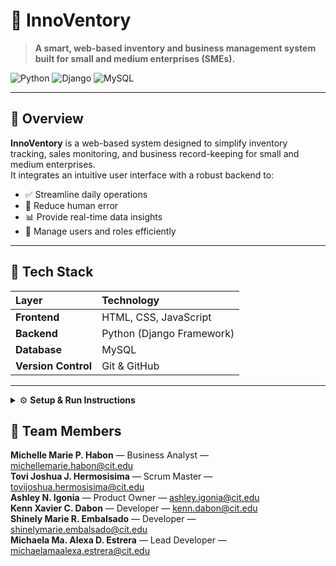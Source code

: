 # 🧾 InnoVentory

> **A smart, web-based inventory and business management system built for small and medium enterprises (SMEs).**

![Python](https://img.shields.io/badge/Python-3.12-blue?logo=python)
![Django](https://img.shields.io/badge/Django-5.x-green?logo=django)
![MySQL](https://img.shields.io/badge/MySQL-8.0-orange?logo=mysql)

---

## 📘 Overview

**InnoVentory** is a web-based system designed to simplify inventory tracking, sales monitoring, and business record-keeping for small and medium enterprises.  
It integrates an intuitive user interface with a robust backend to:

- ✅ Streamline daily operations  
- 🧠 Reduce human error  
- 📊 Provide real-time data insights  
- 👥 Manage users and roles efficiently

---

## 🧩 Tech Stack

| Layer | Technology |
|:------|:------------|
| **Frontend** | HTML, CSS, JavaScript |
| **Backend** | Python (Django Framework) |
| **Database** | MySQL |
| **Version Control** | Git & GitHub |

---

<details>
<summary>⚙️ <b>Setup & Run Instructions</b></summary>

### 1️⃣ Clone the Repository
```bash
git clone https://github.com/<your-repo>/innoventory.git
cd innoventory
```


###2️⃣ Create and Activate a Virtual Environment
```bash
python -m venv venv
venv\Scripts\activate        # For Windows
# or
source venv/bin/activate     # For macOS/Linux
```

###3️⃣ Install Dependencies
```bash
pip install -r requirements.txt
```

4️⃣ Configure the Database
Edit your settings.py
```
DATABASES = {
    'default': {
        'ENGINE': 'django.db.backends.mysql',
        'NAME': 'innoventory_db',
        'USER': 'root',
        'PASSWORD': '<your-password>',
        'HOST': 'localhost',
        'PORT': '3306',
    }
}
```

5️⃣ Run Migrations
```bash
python manage.py makemigrations
python manage.py migrate
```

6️⃣ Create a Superuser
```bash
python manage.py createsuperuser
```

7️⃣ Run the Server
```bash
python manage.py runserver
```
Now open your browser and go to 👉 http://127.0.0.1:8000
</details>

## 👥 Team Members
**Michelle Marie P. Habon** — Business Analyst — michellemarie.habon@cit.edu  
**Tovi Joshua J. Hermosisima** — Scrum Master — tovijoshua.hermosisima@cit.edu  
**Ashley N. Igonia** — Product Owner — ashley.igonia@cit.edu  
**Kenn Xavier C. Dabon** — Developer — kenn.dabon@cit.edu  
**Shinely Marie R. Embalsado** — Developer — shinelymarie.embalsado@cit.edu  
**Michaela Ma. Alexa D. Estrera** — Lead Developer — michaelamaalexa.estrera@cit.edu  

